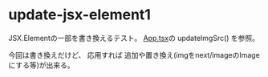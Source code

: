 # update-jsx-element1

JSX.Elementの一部を書き換えるテスト。
[App.tsx](src/App.tsx)の updateImgSrc() を参照。

今回は書き換えだけど、
応用すれば
追加や置き換え(imgをnext/imageのImageにする等)が出来る。
